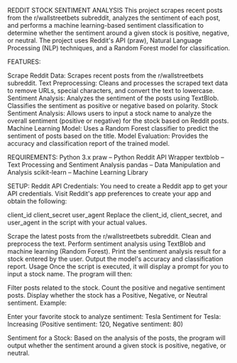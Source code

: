 REDDIT STOCK SENTIMENT ANALYSIS
This project scrapes recent posts from the r/wallstreetbets subreddit, analyzes the sentiment of each post, and performs a machine learning-based sentiment classification to determine whether the sentiment around a given stock is positive, negative, or neutral. The project uses Reddit's API (praw), Natural Language Processing (NLP) techniques, and a Random Forest model for classification.

FEATURES:

Scrape Reddit Data: Scrapes recent posts from the r/wallstreetbets subreddit.
Text Preprocessing: Cleans and processes the scraped text data to remove URLs, special characters, and convert the text to lowercase.
Sentiment Analysis: Analyzes the sentiment of the posts using TextBlob. Classifies the sentiment as positive or negative based on polarity.
Stock Sentiment Analysis: Allows users to input a stock name to analyze the overall sentiment (positive or negative) for the stock based on Reddit posts.
Machine Learning Model: Uses a Random Forest classifier to predict the sentiment of posts based on the title.
Model Evaluation: Provides the accuracy and classification report of the trained model.

REQUIREMENTS:
Python 3.x
praw – Python Reddit API Wrapper
textblob – Text Processing and Sentiment Analysis
pandas – Data Manipulation and Analysis
scikit-learn – Machine Learning Library


SETUP:
Reddit API Credentials:
You need to create a Reddit app to get your API credentials. Visit Reddit's app preferences to create your app and obtain the following:

client_id
client_secret
user_agent
Replace the client_id, client_secret, and user_agent in the script with your actual values.



Scrape the latest posts from the r/wallstreetbets subreddit.
Clean and preprocess the text.
Perform sentiment analysis using TextBlob and machine learning (Random Forest).
Print the sentiment analysis result for a stock entered by the user.
Output the model's accuracy and classification report.
Usage
Once the script is executed, it will display a prompt for you to input a stock name. The program will then:

Filter posts related to the stock.
Count the positive and negative sentiment posts.
Display whether the stock has a Positive, Negative, or Neutral sentiment.
Example:

Enter your favorite stock to analyze sentiment: Tesla
Sentiment for Tesla: Increasing (Positive sentiment: 120, Negative sentiment: 80)


Sentiment for a Stock: Based on the analysis of the posts, the program will output whether the sentiment around a given stock is positive, negative, or neutral.






